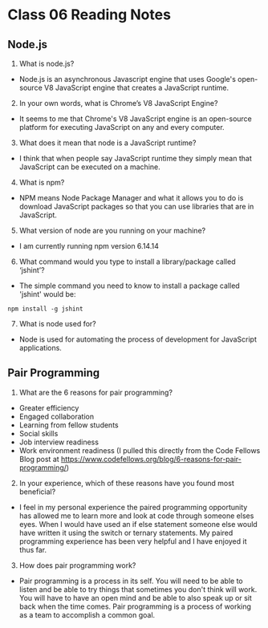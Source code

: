 # Class 06 Reading Notes

## Node.js

1. What is node.js?

- Node.js is an asynchronous Javascript engine that uses Google's open-source V8 JavaScript engine that creates a JavaScript runtime.

2. In your own words, what is Chrome’s V8 JavaScript Engine?

- It seems to me that Chrome's V8 JavaScript engine is an open-source platform for executing JavaScript on any and every computer.

3. What does it mean that node is a JavaScript runtime?

- I think that when people say JavaScript runtime they simply mean that JavaScript can be executed on a machine.

4. What is npm?

- NPM means Node Package Manager and what it allows you to do is download JavaScript packages so that you can use libraries that are in JavaScript.

5. What version of node are you running on your machine?

- I am currently running npm version 6.14.14

6. What command would you type to install a library/package called ‘jshint’?

- The simple command you need to know to install a package called 'jshint' would be:

```
npm install -g jshint
```

7. What is node used for?

- Node is used for automating the process of development for JavaScript applications.

## Pair Programming

1. What are the 6 reasons for pair programming?

- Greater efficiency
- Engaged collaboration
- Learning from fellow students
- Social skills
- Job interview readiness
- Work environment readiness
  (I pulled this directly from the Code Fellows Blog post at https://www.codefellows.org/blog/6-reasons-for-pair-programming/)

2. In your experience, which of these reasons have you found most beneficial?

- I feel in my personal experience the paired programming opportunity has allowed me to learn more and look at code through someone elses eyes. When I would have used an if else statement someone else would have written it using the switch or ternary statements. My paired programming experience has been very helpful and I have enjoyed it thus far.

3. How does pair programming work?

- Pair programming is a process in its self. You will need to be able to listen and be able to try things that sometimes you don't think will work. You will have to have an open mind and be able to also speak up or sit back when the time comes. Pair programming is a process of working as a team to accomplish a common goal.
